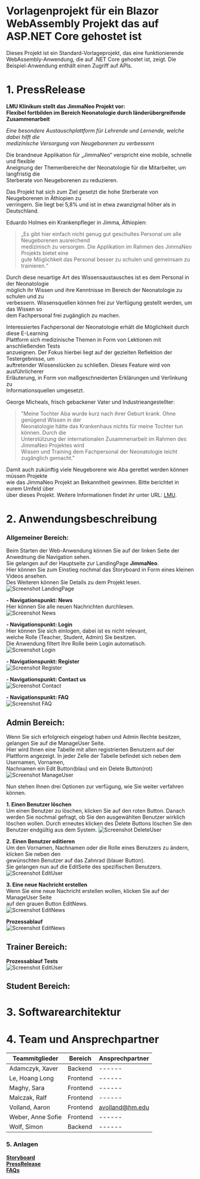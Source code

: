 # Vorlagenprojekt für ein Blazor WebAssembly Projekt das auf ASP.NET Core gehostet ist

Dieses Projekt ist ein Standard-Vorlageprojekt, das eine funktionierende WebAssembly-Anwendung, die auf .NET Core gehostet ist, zeigt. Die Beispiel-Anwendung enthält einen Zugriff auf APIs.


# 1. **PressRelease**

**LMU Klinikum stellt das JimmaNeo Projekt vor:  
Flexibel fortbilden im Bereich Neonatologie durch länderübergreifende
Zusammenarbeit**

_Eine besondere Austauschplattform für Lehrende und Lernende, welche dabei hilft die  
medizinische Versorgung von Neugeborenen zu verbessern_

Die brandneue Applikation für „JimmaNeo“ verspricht eine mobile, schnelle und flexible  
Aneignung der Themenbereiche der Neonatologie für die Mitarbeiter, um langfristig die  
Sterberate von Neugeborenen zu reduzieren.

Das Projekt hat sich zum Ziel gesetzt die hohe Sterberate von Neugeborenen in Äthiopien zu  
verringern. Sie liegt bei 5,8% und ist in etwa zwanzigmal höher als in Deutschland.  

Eduardo Holmes ein Krankenpfleger in Jimma, Äthiopien:  
> „Es gibt hier einfach nicht genug gut geschultes Personal um alle Neugeborenen ausreichend  
> medizinisch zu versorgen. Die Applikation im Rahmen des JimmaNeo Projekts bietet eine  
> gute Möglichkeit das Personal besser zu schulen und gemeinsam zu trainieren.“

Durch diese neuartige Art des Wissensaustausches ist es dem Personal in der Neonatologie  
möglich ihr Wissen und ihre Kenntnisse im Bereich der Neonatologie zu schulen und zu  
verbessern. Wissensquellen können frei zur Verfügung gestellt werden, um das Wissen so  
dem Fachpersonal frei zugänglich zu machen.

Interessiertes Fachpersonal der Neonatologie erhält die Möglichkeit durch diese E-Learning  
Plattform sich medizinische Themen in Form von Lektionen mit anschließenden Tests  
anzueignen. Der Fokus hierbei liegt auf der gezielten Reflektion der Testergebnisse, um  
auftretender Wissenslücken zu schließen. Dieses Feature wird von ausführlicherer  
Erläuterung, in Form von maßgeschneiderten Erklärungen und Verlinkung zu  
Informationsquellen umgesetzt.  

George Micheals, frisch gebackener Vater und Industrieangestellter:  
> "Meine Tochter Aba wurde kurz nach ihrer Geburt krank. Ohne genügend Wissen in der  
> Neonatologie hätte das Krankenhaus nichts für meine Tochter tun können. Durch die  
> Unterstützung der internationalen Zusammenarbeit im Rahmen des JimmaNeo Projektes wird  
> Wissen und Training dem Fachpersonal der Neonatologie leicht zugänglich gemacht."  


Damit auch zukünftig viele Neugeborene wie Aba gerettet werden können müssen Projekte  
wie das JimmaNeo Projekt an Bekanntheit gewinnen. Bitte berichtet in eurem Umfeld über  
über dieses Projekt. Weitere Informationen findet ihr unter URL: [LMU](https://www.lmuklinikum.de).

# 2. **Anwendungsbeschreibung**

### Allgemeiner Bereich:
Beim Starten der Web-Anwendung können Sie auf der linken Seite der Anwednung die Navigation sehen.  
Sie gelangen auf der Hauptseite zur LandingPage **JimmaNeo**.  
Hier können Sie zum Einstieg nochmal das Storyboard in Form eines kleinen Videos ansehen.  
Des Weiteren können Sie Details zu dem Projekt lesen.    
![Screenshot LandingPage](/Documentation/Screenshots/Home.PNG)

**- Navigationspunkt: News**    
Hier können Sie alle neuen Nachrichten durchlesen.    
![Screenshot News](/Documentation/Screenshots/News.PNG)

**- Navigationspunkt: Login**  
Hier können Sie sich einlogen, dabei ist es nicht relevant,   
welche Rolle (Teacher, Student, Admin) Sie besitzen.    
Die Anwendung filtert Ihre Rolle beim Login automatisch.  
![Screenshot Login](/Documentation/Screenshots/Login.PNG)

**- Navigationspunkt: Register**  
![Screenshot Register](/Documentation/Screenshots/Register.PNG)

**- Navigationspunkt: Contact us**  
![Screenshot Contact](/Documentation/Screenshots/Contact.PNG)

**- Navigationspunkt: FAQ**  
![Screenshot FAQ](/Documentation/Screenshots/FAQ.PNG)



## Admin Bereich:  
Wenn Sie sich erfolgreich eingelogt haben und Admin Rechte besitzen,  
gelangen Sie auf die ManageUser Seite.  
Hier wird Ihnen eine Tabelle mit allen registrierten Benutzern auf der   
Plattform angezeigt. 
In jeder Zelle der Tabelle befindet sich neben dem Usernamen, Vornamen,  
Nachnamen ein Edit Button(blau) und ein Delete Button(rot)
![Screenshot ManageUser](/Documentation/Screenshots/Admin_ManageUser.png)

Nun stehen Ihnen drei Optionen zur verfügung, wie Sie weiter verfahren können.  

**1. Einen Benutzer löschen**    
Um einen Benutzer zu löschen, klicken Sie auf den roten Button.
Danach werden Sie nochmal gefragt, ob Sie den ausgewählten Benutzer wirklich löschen wollen.
Durch erneutes klicken des Delete Buttons löschen Sie den Benutzer endgültig aus dem System.
![Screenshot DeleteUser](/Documentation/Screenshots/Admin_DeleteUser.PNG)

**2. Einen Benutzer editieren**    
Um den Vornamen, Nachnamen oder die Rolle eines Benutzers zu ändern, klicken Sie neben den  
gewünschten Benutzer auf das Zahnrad (blauer Button).   
Sie gelangen nun auf die EditSeite des spezifischen Benutzers.
![Screenshot EditUser](/Documentation/Screenshots/Admin_EditUser_Role.png)

**3. Eine neue Nachricht erstellen**   
Wenn Sie eine neue Nachricht erstellen wollen, klicken Sie auf der ManageUser Seite  
auf den grauen Button EditNews.  
![Screenshot EditNews](/Documentation/Screenshots/Admin_EditNews.png)

**Prozessablauf**  
![Screenshot EditNews](/Documentation/Screenshots/AdminArea.png)

## Trainer Bereich:
**Prozessablauf Tests**     
![Screenshot EditUser](/Documentation/Screenshots/TrainerTest.png)

## Student Bereich:   




# 3. **Softwarearchitektur**


# 4. **Team und Ansprechpartner**

| Teammitglieder | Bereich |Ansprechpartner
| ------ | ------ |------ |
| Adamczyk, Xaver | Backend |------ |
| Le, Hoang Long| Frontend |------ |
| Maghy, Sara  | Frontend |------ |
| Malczak, Ralf | Frontend |------ |
| Volland, Aaron  | Frontend |avolland@hm.edu|
| Weber, Anne Sofie | Frontend |------ |  
| Wolf, Simon  | Backend |------ | 
 

### 5. **Anlagen**

**[Storyboard](/Documentation/LMU_Team_F_Storyboard-Vesion_1.2.pdf)**    
**[PressRelease](/Documentation/LMU_TEAM_F_PR.pdf)**   
**[FAQs](/Documentation/FAQs.pdf)**

